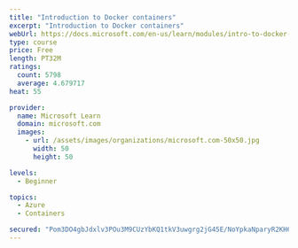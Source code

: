 ```yaml
---
title: "Introduction to Docker containers"
excerpt: "Introduction to Docker containers"
webUrl: https://docs.microsoft.com/en-us/learn/modules/intro-to-docker-containers/
type: course
price: Free
length: PT32M
ratings:
  count: 5798
  average: 4.679717
heat: 55

provider:
  name: Microsoft Learn
  domain: microsoft.com
  images:
    - url: /assets/images/organizations/microsoft.com-50x50.jpg
      width: 50
      height: 50

levels:
  - Beginner

topics:
  - Azure
  - Containers

secured: "Pom3DO4gbJdxlv3POu3M9CUzYbKQ1tkV3uwgrg2jG45E/NoYpkaNparyR2KH6Pg9mn9jbxlvMsF3LC7occJ/Gjlv8uREMLBossMr+usSgMi8SUlFE122j2q6gogmLVxnIdSNQ63ZnZ29CvYWgGmta1Gl4fjZfgdLdkiJx5N1hGbPWhtOdPzPjQTtPS9n6/1pW1mOSW0SyImD49ZBMNOxdPlTRmcLNSQrGfvc9V4TM0601ZgLsFFRl9G/RZ5TfFBqmW2+MNmiW+GYGHpKh9ftB//lVMGplmLz2SF4WhWtJKp6whR2i/tX2/Opa2UHTIytWW3WUPo0Z/uOxdlViIXZvEfRArlNzzuJAP9gsh4CFiAf2WMSBG7cFXP5jyZUvqFLQgysGByDiuC6pEKChkquGtg8aXxZXRkj9pb8J9h7/rk=;AgJxZP8HSjj3yR7wFgeVDA=="
---
```


